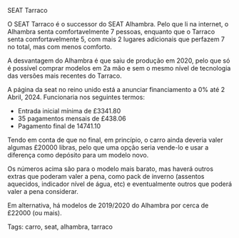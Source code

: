 SEAT Tarraco

O SEAT Tarraco é o successor do SEAT Alhambra.  Pelo que li na internet, o Alhambra senta comfortavelmente 7 pessoas, enquanto que o Tarraco senta comfortavelmente 5, com mais 2 lugares adicionais que perfazem 7 no total, mas com menos comforto. 

A desvantagem do Alhambra é que saiu de produção em 2020, pelo que só é possível comprar modelos em 2a mão e sem o mesmo nível de tecnologia das versões mais recentes do Tarraco.

A página da seat no reino unido está a anunciar financiamento a 0% até 2 Abril, 2024.  Funcionaria nos seguintes termos:

  * Entrada inicial mínima de £3341.80
  * 35 pagamentos mensais de £438.06
  * Pagamento final de 14741.10

Tendo em conta de que no final, em princípio, o carro ainda deveria valer algumas £20000 libras, pelo que uma opção seria vende-lo e usar a diferença como depósito para um modelo novo.

Os números acima são para o modelo mais barato, mas haverá outros extras que poderam valer a pena, como pack de inverno (assentos aquecidos, indicador nível de água, etc) e eventualmente outros que poderá valer a pena considerar.

Em alternativa, há modelos de 2019/2020 do Alhambra por cerca de £22000 (ou mais).

Tags: carro, seat, alhambra, tarraco
